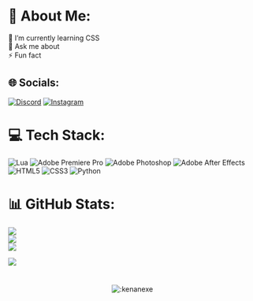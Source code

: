 # 💫 About Me:
🌱 I’m currently learning CSS<br>💬 Ask me about<br>⚡ Fun fact


## 🌐 Socials:
[![Discord](https://img.shields.io/badge/Discord-%237289DA.svg?logo=discord&logoColor=white)]() [![Instagram](https://img.shields.io/badge/Instagram-%23E4405F.svg?logo=Instagram&logoColor=white)](https://instagram.com/KenanExe_Dev) 

# 💻 Tech Stack:
![Lua](https://img.shields.io/badge/lua-%232C2D72.svg?style=for-the-badge&logo=lua&logoColor=white) ![Adobe Premiere Pro](https://img.shields.io/badge/Adobe%20Premiere%20Pro-9999FF.svg?style=for-the-badge&logo=Adobe%20Premiere%20Pro&logoColor=white) ![Adobe Photoshop](https://img.shields.io/badge/adobephotoshop-%2331A8FF.svg?style=for-the-badge&logo=adobephotoshop&logoColor=white) ![Adobe After Effects](https://img.shields.io/badge/Adobe%20After%20Effects-9999FF.svg?style=for-the-badge&logo=Adobe%20After%20Effects&logoColor=white) ![HTML5](https://img.shields.io/badge/html5-%23E34F26.svg?style=for-the-badge&logo=html5&logoColor=white) ![CSS3](https://img.shields.io/badge/css3-%231572B6.svg?style=for-the-badge&logo=css3&logoColor=white) ![Python](https://img.shields.io/badge/python-3670A0?style=for-the-badge&logo=python&logoColor=ffdd54)
# 📊 GitHub Stats:
![](https://github-readme-stats.vercel.app/api?username=KenanExe&theme=vue-dark&hide_border=true&include_all_commits=false&count_private=false)<br/>
![](https://github-readme-streak-stats.herokuapp.com/?user=KenanExe&theme=vue-dark&hide_border=true)<br/>
![](https://github-readme-stats.vercel.app/api/top-langs/?username=KenanExe&theme=vue-dark&hide_border=true&include_all_commits=false&count_private=false&layout=compact)

[![](https://visitcount.itsvg.in/api?id=KenanExe&icon=0&color=0)](https://visitcount.itsvg.in)

  #
<p align="center"><img src="https://count.getloli.com/get/@:kenanexe" alt=":kenanexe" /></p>
<!-- Proudly created with GPRM ( https://gprm.itsvg.in ) -->
